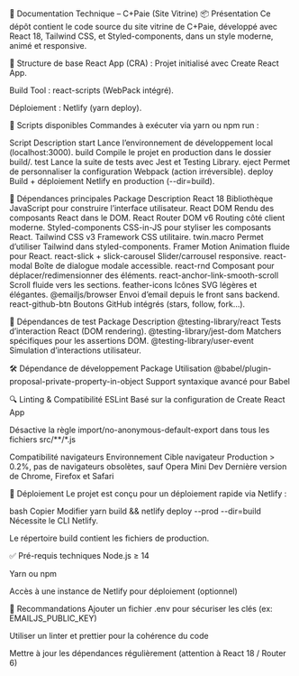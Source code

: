 📝 Documentation Technique – C+Paie (Site Vitrine)
📦 Présentation
Ce dépôt contient le code source du site vitrine de C+Paie, développé avec React 18, Tailwind CSS, et Styled-components, dans un style moderne, animé et responsive.

📁 Structure de base
React App (CRA) : Projet initialisé avec Create React App.

Build Tool : react-scripts (WebPack intégré).

Déploiement : Netlify (yarn deploy).

🔧 Scripts disponibles
Commandes à exécuter via yarn ou npm run :

Script	Description
start	Lance l’environnement de développement local (localhost:3000).
build	Compile le projet en production dans le dossier build/.
test	Lance la suite de tests avec Jest et Testing Library.
eject	Permet de personnaliser la configuration Webpack (action irréversible).
deploy	Build + déploiement Netlify en production (--dir=build).

🧩 Dépendances principales
Package	Description
React 18	Bibliothèque JavaScript pour construire l’interface utilisateur.
React DOM	Rendu des composants React dans le DOM.
React Router DOM v6	Routing côté client moderne.
Styled-components	CSS-in-JS pour styliser les composants React.
Tailwind CSS v3	Framework CSS utilitaire.
twin.macro	Permet d’utiliser Tailwind dans styled-components.
Framer Motion	Animation fluide pour React.
react-slick + slick-carousel	Slider/carrousel responsive.
react-modal	Boîte de dialogue modale accessible.
react-rnd	Composant pour déplacer/redimensionner des éléments.
react-anchor-link-smooth-scroll	Scroll fluide vers les sections.
feather-icons	Icônes SVG légères et élégantes.
@emailjs/browser	Envoi d’email depuis le front sans backend.
react-github-btn	Boutons GitHub intégrés (stars, follow, fork...).

🧪 Dépendances de test
Package	Description
@testing-library/react	Tests d’interaction React (DOM rendering).
@testing-library/jest-dom	Matchers spécifiques pour les assertions DOM.
@testing-library/user-event	Simulation d’interactions utilisateur.

🛠️ Dépendance de développement
Package	Utilisation
@babel/plugin-proposal-private-property-in-object	Support syntaxique avancé pour Babel

🔍 Linting & Compatibilité
ESLint
Basé sur la configuration de Create React App

Désactive la règle import/no-anonymous-default-export dans tous les fichiers src/**/*.js

Compatibilité navigateurs
Environnement	Cible navigateur
Production	> 0.2%, pas de navigateurs obsolètes, sauf Opera Mini
Dev	Dernière version de Chrome, Firefox et Safari

🚀 Déploiement
Le projet est conçu pour un déploiement rapide via Netlify :

bash
Copier
Modifier
yarn build && netlify deploy --prod --dir=build
Nécessite le CLI Netlify.

Le répertoire build contient les fichiers de production.

✅ Pré-requis techniques
Node.js ≥ 14

Yarn ou npm

Accès à une instance de Netlify pour déploiement (optionnel)

🔮 Recommandations
Ajouter un fichier .env pour sécuriser les clés (ex: EMAILJS_PUBLIC_KEY)

Utiliser un linter et prettier pour la cohérence du code

Mettre à jour les dépendances régulièrement (attention à React 18 / Router 6)
